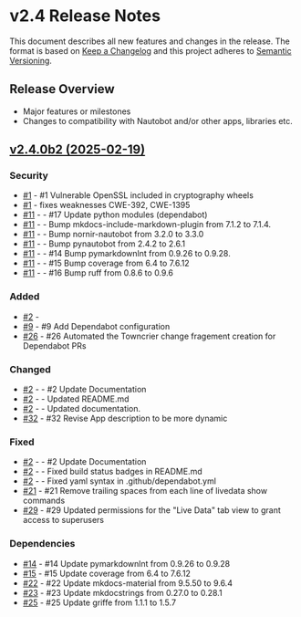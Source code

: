 
# v2.4 Release Notes

This document describes all new features and changes in the release. The format is based on [Keep a
Changelog](https://keepachangelog.com/en/1.0.0/) and this project adheres to [Semantic
Versioning](https://semver.org/spec/v2.0.0.html).

## Release Overview

- Major features or milestones
- Changes to compatibility with Nautobot and/or other apps, libraries etc.

## [v2.4.0b2 (2025-02-19)](https://github.com/jifox/nautobot-app-livedata.git/releases/tag/v2.4.0b2)

### Security

- [#1](https://github.com/jifox/nautobot-app-livedata/issues/1) - #1 Vulnerable OpenSSL included in cryptography wheels
- [#1](https://github.com/jifox/nautobot-app-livedata/issues/1) - fixes weaknesses CWE-392, CWE-1395
- [#11](https://github.com/jifox/nautobot-app-livedata/issues/11) - - #17 Update python modules (dependabot)
- [#11](https://github.com/jifox/nautobot-app-livedata/issues/11) - - Bump mkdocs-include-markdown-plugin from 7.1.2 to 7.1.4.
- [#11](https://github.com/jifox/nautobot-app-livedata/issues/11) - - Bump nornir-nautobot from 3.2.0 to 3.3.0
- [#11](https://github.com/jifox/nautobot-app-livedata/issues/11) - - Bump pynautobot from 2.4.2 to 2.6.1
- [#11](https://github.com/jifox/nautobot-app-livedata/issues/11) - - #14 Bump pymarkdownlnt from 0.9.26 to 0.9.28.
- [#11](https://github.com/jifox/nautobot-app-livedata/issues/11) - - #15 Bump coverage from 6.4 to 7.6.12
- [#11](https://github.com/jifox/nautobot-app-livedata/issues/11) - - #16 Bump ruff from 0.8.6 to 0.9.6

### Added

- [#2](https://github.com/jifox/nautobot-app-livedata/issues/2) - 
- [#9](https://github.com/jifox/nautobot-app-livedata/issues/9) - #9 Add Dependabot configuration
- [#26](https://github.com/jifox/nautobot-app-livedata/issues/26) - #26 Automated the Towncrier change fragement creation for Dependabot PRs

### Changed

- [#2](https://github.com/jifox/nautobot-app-livedata/issues/2) - - #2 Update Documentation
- [#2](https://github.com/jifox/nautobot-app-livedata/issues/2) - - Updated README.md
- [#2](https://github.com/jifox/nautobot-app-livedata/issues/2) - - Updated documentation.
- [#32](https://github.com/jifox/nautobot-app-livedata/issues/32) - #32 Revise App description to be more dynamic

### Fixed

- [#2](https://github.com/jifox/nautobot-app-livedata/issues/2) - - #2 Update Documentation
- [#2](https://github.com/jifox/nautobot-app-livedata/issues/2) - - Fixed build status badges in README.md
- [#2](https://github.com/jifox/nautobot-app-livedata/issues/2) - - Fixed yaml syntax in .github/dependabot.yml
- [#21](https://github.com/jifox/nautobot-app-livedata/issues/21) - #21 Remove trailing spaces from each line of livedata show commands
- [#29](https://github.com/jifox/nautobot-app-livedata/issues/29) - #29 Updated permissions for the "Live Data" tab view to grant access to superusers

### Dependencies

- [#14](https://github.com/jifox/nautobot-app-livedata/issues/14) - #14 Update pymarkdownlnt from 0.9.26 to 0.9.28
- [#15](https://github.com/jifox/nautobot-app-livedata/issues/15) - #15 Update coverage from 6.4 to 7.6.12
- [#22](https://github.com/jifox/nautobot-app-livedata/issues/22) - #22 Update mkdocs-material from 9.5.50 to 9.6.4
- [#23](https://github.com/jifox/nautobot-app-livedata/issues/23) - #23 Update mkdocstrings from 0.27.0 to 0.28.1
- [#25](https://github.com/jifox/nautobot-app-livedata/issues/25) - #25 Update griffe from 1.1.1 to 1.5.7
